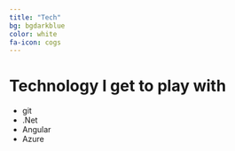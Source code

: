 ```yaml
---
title: "Tech"
bg: bgdarkblue
color: white
fa-icon: cogs
---
```


# Technology I get to play with

- git
- .Net
- Angular
- Azure
